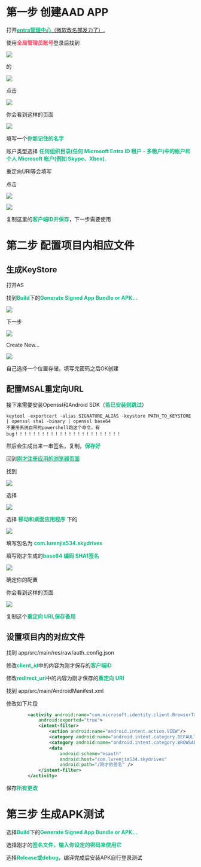 # 第一步 创建AAD APP

打开<a href="https://entra.microsoft.com"><b><span style="color:rgba(16,185,129,1)">entra管理中心</span></b></a>[（微软改名部发力了）.](https://entra.microsoft.com)

使用<b><span style="color:rgba(244,63,94,1)">全局管理员账号</span></b>登录后找到

![](pic\rZkcHc4nsIUig.png)

的

![](pic\0yElD4AaqeZdt.png)

点击

![](pic\g3vf9VsdGluUH.png)

你会看到这样的页面

![](pic\oGkqm6TQfml7x.png)

填写一个<b><span style="color:rgba(16,185,129,1)">你能记住的名字</span></b>

账户类型选择 <b><span style="color:rgba(16,185,129,1)">任何组织目录(任何 Microsoft Entra ID 租户 - 多租户)中的帐户和个人 Microsoft 帐户(例如 Skype、Xbox).</span></b>

重定向URI等会填写

点击

![](pic\VKYJWbKVaVTXh.png)

![](pic\BfYYxG70XrjIY.png)

复制这里的<b><span style="color:rgba(16,185,129,1)">客户端ID并保存</span></b>，下一步需要使用

# 第二步 配置项目内相应文件

## 生成KeyStore

打开AS

找到<b><span style="color:rgba(16,185,129,1)">Build</span></b>下的<b><span style="color:rgba(16,185,129,1)">Generate Signed App Bundle or APK...</span></b>

![](pic\eAo18ce7Sk9OD.png)

下一步

![](pic\H598UTWP3Zb3P.png)

Create New...

![](pic\K7R8pBZK890f1.png)

自己选择一个位置存储，填写完密码之后OK创建

## 配置MSAL重定向URL

接下来需要安装Openssl和Android SDK（<b><span style="color:rgba(16,185,129,1)">若已安装则跳过</span></b>）

```shell
keytool -exportcert -alias SIGNATURE_ALIAS -keystore PATH_TO_KEYSTORE | openssl sha1 -binary | openssl base64
不要用系统自带的powershell跑这个命令，有bug！！！！！！！！！！！！！！！！！！！！！！！！
```

然后会生成出来一串签名，复制，<b><span style="color:rgba(16,185,129,1)">保存好</span></b>

回到<a href="#第一步 创建AAD APP"><b><span style="color:rgba(16,185,129,1)">刚才注册应用的浏览器页面</span></b></a>

找到

![](pic\eCXTdY36JJX03.png)

选择

![](pic\VttFXQSYByUDk.png)

选择 <b><span style="color:rgba(16,185,129,1)">移动和桌面应用程序</span></b> 下的

![](pic\HNjF8rywNQCj2.png)

填写包名为 <b><span style="color:rgba(16,185,129,1)">com.lurenjia534.skydrivex</span></b>

填写刚才生成的<b><span style="color:rgba(16,185,129,1)">base64 编码 SHA1签名</span></b>

![](pic\qop4KwqOSkosh.png)

确定你的配置

你会看到这样的页面

![](pic\UG70swpbJkgAI.png)

复制这个<b><span style="color:rgba(16,185,129,1)">重定向 URI,保存备用</span></b>

## 设置项目内的对应文件

找到 app/src/main/res/raw/auth_config.json

修改<b><span style="color:rgba(16,185,129,1)">client_id</span></b>中的内容为刚才保存的<b><span style="color:rgba(16,185,129,1)">客户端ID</span></b>

修改<b><span style="color:rgba(16,185,129,1)">redirect_uri</span></b>中的内容为刚才保存的<b><span style="color:rgba(16,185,129,1)">重定向 URI</span></b>

找到 app/src/main/AndroidManifest.xml

修改如下片段

```xml
        <activity android:name="com.microsoft.identity.client.BrowserTabActivity"
            android:exported="true">
            <intent-filter>
                <action android:name="android.intent.action.VIEW"/>
                <category android:name="android.intent.category.DEFAULT"/>
                <category android:name="android.intent.category.BROWSABLE"/>
                <data
                    android:scheme="msauth"
                    android:host="com.lurenjia534.skydrivex"
                    android:path="/刚才的签名" />
            </intent-filter>
        </activity>
```

保存<b><span style="color:rgba(16,185,129,1)">所有更改</span></b>

# 第三步 生成APK测试

选择<b><span style="color:rgba(16,185,129,1)">Build</span></b>下的<b><span style="color:rgba(16,185,129,1)">Generate Signed App Bundle or APK...</span></b>

选择刚才的<b><span style="color:rgba(16,185,129,1)">签名文件，输入你设定的密码来使用它</span></b>

选择<b><span style="color:rgba(16,185,129,1)">Release或debug</span></b>，编译完成后安装APK自行登录测试

